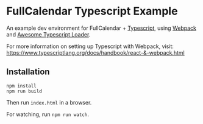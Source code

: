 
# FullCalendar Typescript Example

An example dev environment for FullCalendar + [Typescript],
using [Webpack] and [Awesome Typescript Loader].

For more information on setting up Typescript with Webpack, visit:
https://www.typescriptlang.org/docs/handbook/react-&-webpack.html


## Installation

```
npm install
npm run build
```

Then run `index.html` in a browser.

For watching, run `npm run watch`.


[Typescript]: https://www.typescriptlang.org/
[Webpack]: https://webpack.js.org/
[Awesome Typescript Loader]: https://github.com/s-panferov/awesome-typescript-loader
